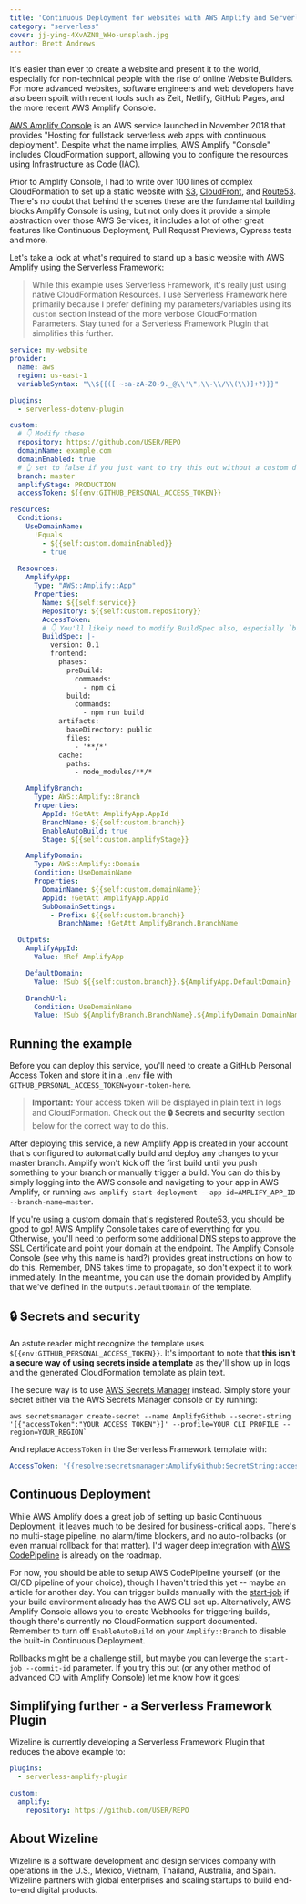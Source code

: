 ```yaml
---
title: 'Continuous Deployment for websites with AWS Amplify and Serverless Framework'
category: "serverless"
cover: jj-ying-4XvAZN8_WHo-unsplash.jpg
author: Brett Andrews
---
```


It's easier than ever to create a website and present it to the world, especially for non-technical people with the rise of online Website Builders. For more advanced websites, software engineers and web developers have also been spoilt with recent tools such as Zeit, Netlify, GitHub Pages, and the more recent AWS Amplify Console.

<a href="https://aws.amazon.com/amplify/console/" target="_blank">AWS Amplify Console</a> is an AWS service launched in November 2018 that provides "Hosting for fullstack serverless web apps with continuous deployment". Despite what the name implies, AWS Amplify "Console" includes CloudFormation support, allowing you to configure the resources using Infrastructure as Code (IAC).

Prior to Amplify Console, I had to write over 100 lines of complex CloudFormation to set up a static website with <a href="https://aws.amazon.com/s3/" target="_blank">S3</a>, <a href="https://aws.amazon.com/cloudfront/" target="_blank">CloudFront</a>, and <a href="https://aws.amazon.com/route53/" target="_blank">Route53</a>. There's no doubt that behind the scenes these are the fundamental building blocks Amplify Console is using, but not only does it provide a simple abstraction over those AWS Services, it includes a lot of other great features like Continuous Deployment, Pull Request Previews, Cypress tests and more.

Let's take a look at what's required to stand up a basic website with AWS Amplify using the Serverless Framework:

> While this example uses Serverless Framework, it's really just using native CloudFormation Resources. I use Serverless Framework here primarily because I prefer defining my parameters/variables using its `custom` section instead of the more verbose CloudFormation Parameters. Stay tuned for a Serverless Framework Plugin that simplifies this further.

```yaml
service: my-website
provider:
  name: aws
  region: us-east-1
  variableSyntax: "\\${{([ ~:a-zA-Z0-9._@\\'\",\\-\\/\\(\\)]+?)}}"

plugins:
  - serverless-dotenv-plugin

custom:
  # 👇 Modify these
  repository: https://github.com/USER/REPO
  domainName: example.com
  domainEnabled: true
  # 👆 set to false if you just want to try this out without a custom domain
  branch: master
  amplifyStage: PRODUCTION
  accessToken: ${{env:GITHUB_PERSONAL_ACCESS_TOKEN}}

resources:
  Conditions:
    UseDomainName:
      !Equals
        - ${{self:custom.domainEnabled}}
        - true
  
  Resources:
    AmplifyApp:
      Type: "AWS::Amplify::App"
      Properties:
        Name: ${{self:service}}
        Repository: ${{self:custom.repository}}
        AccessToken: 
        # 👇 You'll likely need to modify BuildSpec also, especially `baseDirectory` which is commonly called dist or build
        BuildSpec: |-
          version: 0.1
          frontend:
            phases:
              preBuild:
                commands:
                  - npm ci
              build:
                commands:
                  - npm run build
            artifacts:
              baseDirectory: public
              files:
                - '**/*'
            cache:
              paths:
                - node_modules/**/*

    AmplifyBranch:
      Type: AWS::Amplify::Branch
      Properties:
        AppId: !GetAtt AmplifyApp.AppId
        BranchName: ${{self:custom.branch}}
        EnableAutoBuild: true
        Stage: ${{self:custom.amplifyStage}}

    AmplifyDomain:
      Type: AWS::Amplify::Domain
      Condition: UseDomainName
      Properties:
        DomainName: ${{self:custom.domainName}}
        AppId: !GetAtt AmplifyApp.AppId
        SubDomainSettings:
          - Prefix: ${{self:custom.branch}}
            BranchName: !GetAtt AmplifyBranch.BranchName

  Outputs:
    AmplifyAppId:
      Value: !Ref AmplifyApp

    DefaultDomain:
      Value: !Sub ${{self:custom.branch}}.${AmplifyApp.DefaultDomain}

    BranchUrl:
      Condition: UseDomainName
      Value: !Sub ${AmplifyBranch.BranchName}.${AmplifyDomain.DomainName}
```

## Running the example

Before you can deploy this service, you'll need to create a GitHub Personal Access Token and store it in a `.env` file with `GITHUB_PERSONAL_ACCESS_TOKEN=your-token-here`.

> **Important:** Your access token will be displayed in plain text in logs and CloudFormation. Check out the **🔒 Secrets and security** section below for the correct way to do this.

After deploying this service, a new Amplify App is created in your account that's configured to automatically build and deploy any changes to your master branch. Amplify won't kick off the first build until you push something to your branch or manually trigger a build. You can do this by simply logging into the AWS console and navigating to your app in AWS Amplify, or running `aws amplify start-deployment --app-id=AMPLIFY_APP_ID --branch-name=master`.

If you're using a custom domain that's registered Route53, you should be good to go! AWS Amplify Console takes care of everything for you. Otherwise, you'll need to perform some additional DNS steps to approve the SSL Certificate and point your domain at the endpoint. The Amplify Console Console (see why this name is hard?) provides great instructions on how to do this. Remember, DNS takes time to propagate, so don't expect it to work immediately. In the meantime, you can use the domain provided by Amplify that we've defined in the `Outputs.DefaultDomain` of the template.

## 🔒 Secrets and security

An astute reader might recognize the template uses `${{env:GITHUB_PERSONAL_ACCESS_TOKEN}}`. It's important to note that **this isn't a secure way of using secrets inside a template** as they'll show up in logs and the generated CloudFormation template as plain text.

The secure way is to use <a href="https://aws.amazon.com/secrets-manager/" target="_blank">AWS Secrets Manager</a> instead. Simply store your secret either via the AWS Secrets Manager console or by running:

```shell
aws secretsmanager create-secret --name AmplifyGithub --secret-string '[{"accessToken":"YOUR_ACCESS_TOKEN"}]' --profile=YOUR_CLI_PROFILE --region=YOUR_REGION`
```

And replace `AccessToken` in the Serverless Framework template with:

```yaml
AccessToken: '{{resolve:secretsmanager:AmplifyGithub:SecretString:accessToken}}'
```

## Continuous Deployment

While AWS Amplify does a great job of setting up basic Continuous Deployment, it leaves much to be desired for business-critical apps. There's no multi-stage pipeline, no alarm/time blockers, and no auto-rollbacks (or even manual rollback for that matter). I'd wager deep integration with <a href="https://aws.amazon.com/codepipeline/" target="_blank">AWS CodePipeline</a> is already on the roadmap.

For now, you should be able to setup AWS CodePipeline yourself (or the CI/CD pipeline of your choice), though I haven't tried this yet -- maybe an article for another day. You can trigger builds manually with the <a href="https://docs.aws.amazon.com/cli/latest/reference/amplify/start-job.html" target="_blank">start-job</a> if your build environment already has the AWS CLI set up. Alternatively, AWS Amplify Console allows you to create Webhooks for triggering builds, though there's currently no CloudFormation support documented. Remember to turn off `EnableAutoBuild` on your `Amplify::Branch` to disable the built-in Continuous Deployment.

Rollbacks might be a challenge still, but maybe you can leverge the `start-job --commit-id` parameter. If you try this out (or any other method of advanced CD with Amplify Console) let me know how it goes!

## Simplifying further - a Serverless Framework Plugin

Wizeline is currently developing a Serverless Framework Plugin that reduces the above example to:

```yaml
plugins:
  - serverless-amplify-plugin

custom:
  amplify:
    repository: https://github.com/USER/REPO
```

## About Wizeline

Wizeline is a software development and design services company with operations in the U.S., Mexico, Vietnam, Thailand, Australia, and Spain. Wizeline partners with global enterprises and scaling startups to build end-to-end digital products.